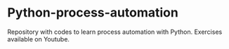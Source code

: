 # Python-process-automation
Repository with codes to learn process automation with Python.
Exercises available on Youtube.
